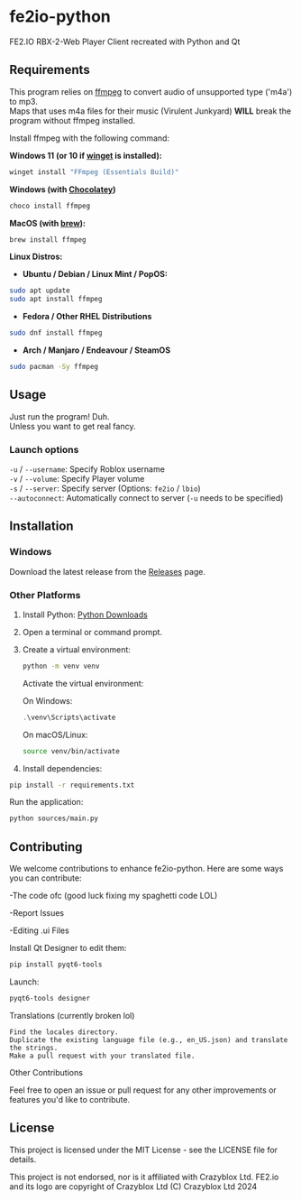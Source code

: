 # fe2io-python
 FE2.IO RBX-2-Web Player Client recreated with Python and Qt

## Requirements
This program relies on [ffmpeg](https://ffmpeg.org/) to convert audio of unsupported type ('m4a') to mp3.\
Maps that uses m4a files for their music (Virulent Junkyard) **WILL** break the program without ffmpeg installed.

Install ffmpeg with the following command:

**Windows 11 (or 10 if [winget](https://github.com/microsoft/winget-cli) is installed):**
```ps1
winget install "FFmpeg (Essentials Build)"
```
**Windows (with [Chocolatey](https://community.chocolatey.org/))**
```ps1
choco install ffmpeg
```
**MacOS (with [brew](https://brew.sh/)):**
```zsh
brew install ffmpeg
```
**Linux Distros:**
- **Ubuntu / Debian / Linux Mint / PopOS:**
```bash
sudo apt update
sudo apt install ffmpeg
```
- **Fedora / Other RHEL Distributions**
```bash
sudo dnf install ffmpeg
```
- **Arch / Manjaro / Endeavour / SteamOS**
```bash
sudo pacman -Sy ffmpeg
```

## Usage
Just run the program! Duh.\
Unless you want to get real fancy.

### Launch options
`-u` / `--username`: Specify Roblox username\
`-v` / `--volume`: Specify Player volume\
`-s` / `--server`: Specify server (Options: `fe2io` / `lbio`)\
`--autoconnect`: Automatically connect to server (`-u` needs to be specified)

## Installation

### Windows
Download the latest release from the [Releases](https://github.com/richardios275/fe2io-python/releases) page.

### Other Platforms

1. Install Python: [Python Downloads](https://www.python.org/downloads/)
2. Open a terminal or command prompt.
3. Create a virtual environment:

    ```bash
    python -m venv venv
    ```
    Activate the virtual environment:

    On Windows:

    ```ps1
    .\venv\Scripts\activate
    ```
    On macOS/Linux:

    ```bash
    source venv/bin/activate
    ```
        
        

4. Install dependencies:

```bash
pip install -r requirements.txt
```
Run the application:

```bash
python sources/main.py
```


## Contributing

We welcome contributions to enhance fe2io-python. Here are some ways you can contribute:

-The code ofc (good luck fixing my spaghetti code LOL)

-Report Issues

-Editing .ui Files

Install Qt Designer to edit them: 
```bash
pip install pyqt6-tools
```
Launch:
```bash
pyqt6-tools designer
```


Translations (currently broken lol)

    Find the locales directory.
    Duplicate the existing language file (e.g., en_US.json) and translate the strings.
    Make a pull request with your translated file.

Other Contributions

Feel free to open an issue or pull request for any other improvements or features you'd like to contribute.

## License

This project is licensed under the MIT License - see the LICENSE file for details.

This project is not endorsed, nor is it affiliated with Crazyblox Ltd. FE2.io and its logo are copyright of Crazyblox Ltd
(C) Crazyblox Ltd 2024
